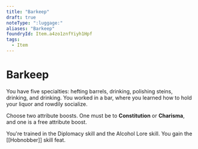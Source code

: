 ```yaml
---
title: "Barkeep"
draft: true
noteType: ":luggage:"
aliases: "Barkeep"
foundryId: Item.a4zo1znfYiyh1Hpf
tags:
  - Item
---
```


# Barkeep

You have five specialties: hefting barrels, drinking, polishing steins, drinking, and drinking. You worked in a bar, where you learned how to hold your liquor and rowdily socialize.

Choose two attribute boosts. One must be to **Constitution** or **Charisma**, and one is a free attribute boost.

You're trained in the Diplomacy skill and the Alcohol Lore skill. You gain the [[Hobnobber]] skill feat.
